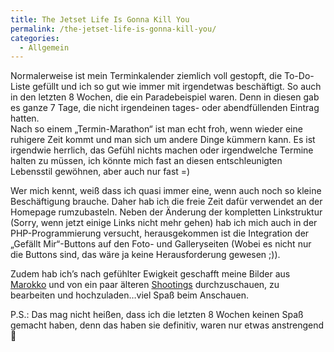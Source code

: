 ```yaml
---
title: The Jetset Life Is Gonna Kill You
permalink: /the-jetset-life-is-gonna-kill-you/
categories:
  - Allgemein
---
```

Normalerweise ist mein Terminkalender ziemlich voll gestopft, die To-Do-Liste gefüllt und ich so gut wie immer mit irgendetwas beschäftigt. 
So auch in den letzten 8 Wochen, die ein Paradebeispiel waren. 
Denn in diesen gab es ganze 7 Tage, die nicht irgendeinen tages- oder abendfüllenden Eintrag hatten.  
Nach so einem „Termin-Marathon“ ist man echt froh, wenn wieder eine ruhigere Zeit kommt und man sich um andere Dinge kümmern kann. 
Es ist irgendwie herrlich, das Gefühl nichts machen oder irgendwelche Termine halten zu müssen, 
ich könnte mich fast an diesen entschleunigten Lebensstil gewöhnen, aber auch nur fast =)  

Wer mich kennt, weiß dass ich quasi immer eine, wenn auch noch so kleine Beschäftigung brauche. 
Daher hab ich die freie Zeit dafür verwendet an der Homepage rumzubasteln. 
Neben der Änderung der kompletten Linkstruktur (Sorry, wenn jetzt einige Links nicht mehr gehen) hab ich mich auch in der PHP-Programmierung versucht, 
herausgekommen ist die Integration der „Gefällt Mir“-Buttons auf den Foto- und Galleryseiten (Wobei es nicht nur die Buttons sind, 
das wäre ja keine Herausforderung gewesen ;)).  

Zudem hab ich’s nach gefühlter Ewigkeit geschafft meine Bilder aus [Marokko](/photography/marokko-2011/ "Marokko 2011") und von 
ein paar älteren [Shootings](/photography/menschen/ "Menschen") durchzuschauen, zu bearbeiten und hochzuladen…viel Spaß beim Anschauen.

P.S.: Das mag nicht heißen, dass ich die letzten 8 Wochen keinen Spaß gemacht haben, denn das haben sie definitiv, waren nur etwas anstrengend 🙂